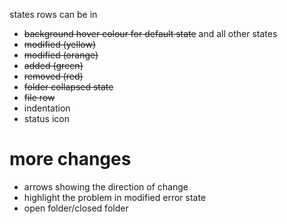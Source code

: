 states rows can be in

- ~~background hover colour for default state~~ and all other states
- ~~modified (yellow)~~
- ~~modified (orange)~~
- ~~added (green)~~
- ~~removed (red)~~
- ~~folder collapsed state~~
- ~~file row~~
- indentation
- status icon

# more changes
- arrows showing the direction of change
- highlight the problem in modified error state
- open folder/closed folder